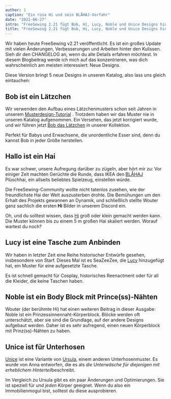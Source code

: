 ```yaml
---
author: 1
caption: "Ein rosa Hi und sein BLÅHAJ-Vorfahr"
date: "2022-06-27"
intro: "FreeSewing 2.21 fügt Bob, Hi, Lucy, Noble und Unice Designs hinzu"
title: "FreeSewing 2.21 fügt Bob, Hi, Lucy, Noble und Unice Designs hinzu"
---
```


Wir haben heute FreeSewing v2.21 veröffentlicht. Es ist ein großes Update mit vielen Änderungen, Verbesserungen und Arbeiten hinter den Kulissen. Sieh dir den CHANGELOG an, wenn du alle Details erfahren möchtest. In diesem Blogbeitrag werde ich mich auf das konzentrieren, was dich wahrscheinlich am meisten interessiert: Neue Designs.

Diese Version bringt 5 neue Designs in unseren Katalog, also lass uns gleich eintauchen:

## Bob ist ein Lätzchen

Wir verwenden den Aufbau eines Lätzchenmusters schon seit Jahren in unserem [Musterdesign-Tutorial](https://freesewing.dev/tutorials/pattern-design) . Trotzdem haben wir das Muster nie in unseren Katalog aufgenommen. Ein Versehen, das jetzt korrigiert wurde, und wir führen jetzt [Bob das Lätzchen](/designs/bob) in unserer Kollektion.

Perfekt für Babys und Erwachsene, die unordentliche Esser sind, denn du kannst Bob in jeder Größe herstellen.

## Hallo ist ein Hai

Es war schwer, unsere Aufregung darüber zu zügeln, aber hört mir zu: Vor einiger Zeit machten Gerüchte die Runde, dass IKEA den [BLÅHAJ](https://www.ikea.com/us/en/p/blahaj-soft-toy-shark-90373590/) Plüschhai, ein allseits beliebtes Spielzeug, einstellen würde.

Die FreeSewing-Community wollte nicht tatenlos zusehen, wie der freundlichste Hai der Welt auszusterben drohte. Die Bemühungen um den Erhalt des Projekts gewannen an Dynamik, und schließlich stellte Wouter ganz sachlich die ersten **Hi** Bilder in unserem Discord ein.

Oh, und du solltest wissen, dass [Hi](/designs/hi)  groß oder klein gemacht werden kann. Die Muster können bis zu einem 5 m großen Hai skaliert werden. Worauf wartest du noch?

## Lucy ist eine Tasche zum Anbinden

Wir haben in letzter Zeit eine Reihe historischer Entwürfe gesehen, insbesondere von Starf. Dieses Mal ist es SeaZeeZee, die [Lucy](/designs/lucy) hinzugefügt hat, ein Muster für eine aufgesetzte Tasche.

Es ist schnell gemacht für Cosplay, historisches Reenactment oder für all die Kleider, die keine Taschen haben.

## Noble ist ein Body Block mit Prince(ss)-Nähten

Wouter (der berühmte Hi) hat einen weiteren Beitrag in dieser Ausgabe: Noble ist ein Prinzessinnennaht-Körperblock. Blöcke werden oft unterschätzt, aber sie sind die Grundlage, auf der andere Designs aufgebaut werden. Daher ist es sehr aufregend, einen neuen Körperblock mit Prinz(ss)-Nähten zu haben.

## Unice ist für Unterhosen

[Unice](/designs/unice) ist eine Variante von [Ursula](/desgns/ursula), einem anderen Unterhosenmuster. Es wurde von Anna entworfen, die es als *die Unterwäsche für diejenigen mit erheblichem Hinterteil*beschreibt.

Im Vergleich zu Ursula gibt es ein paar Änderungen und Optimierungen. Sie ist speziell für *und jeden* Körper geeignet. Wenn du also ein Immobilienmogul bist, solltest du diese ausprobieren.


